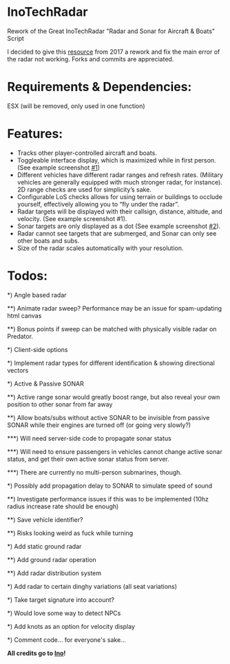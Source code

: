 # InoTechRadar
Rework of the Great InoTechRadar "Radar and Sonar for Aircraft &amp; Boats" Script

I decided to give this [resource](https://forum.cfx.re/t/beta-radar-and-sonar-for-aircraft-boats/17815) from 2017 a rework and fix the main error of the radar not working. Forks and commits are appreciated.

# Requirements & Dependencies:
ESX (will be removed, only used in one function)

# Features:

- Tracks other player-controlled aircraft and boats.
- Toggleable interface display, which is maximized while in first person. (See example screenshot [#1](https://i.imgur.com/ZzXTtdx.jpg))
- Different vehicles have different radar ranges and refresh rates. (Military vehicles are generally equipped with much stronger radar, for instance). 2D range checks are used for simplicity’s sake.
- Configurable LoS checks allows for using terrain or buildings to occlude yourself, effectively allowing you to “fly under the radar”.
- Radar targets will be displayed with their callsign, distance, altitude, and velocity. (See example screenshot #1).
- Sonar targets are only displayed as a dot (See example screenshot [#2](https://i.imgur.com/MJKL4mr.png)).
- Radar cannot see targets that are submerged, and Sonar can only see other boats and subs.
- Size of the radar scales automatically with your resolution.

# Todos:

*) Angle based radar 

**) Animate radar sweep? Performance may be an issue for spam-updating html canvas

**) Bonus points if sweep can be matched with physically visible radar on Predator.

*) Client-side options

*) Implement radar types for different identification & showing directional vectors

*) Active & Passive SONAR

**) Active range sonar would greatly boost range, but also reveal your own position to other sonar from far away

**) Allow boats/subs without active SONAR to be invisible from passive SONAR while their engines are turned off (or going very slowly?)

***) Will need server-side code to propagate sonar status

***) Will need to ensure passengers in vehicles cannot change active sonar status, and get their own active sonar status from server.

***) There are currently no multi-person submarines, though.

*) Possibly add propagation delay to SONAR to simulate speed of sound

**) Investigate performance issues if this was to be implemented (10hz radius increase rate should be enough)

**) Save vehicle identifier?

**) Risks looking weird as fuck while turning

*) Add static ground radar

**) Add ground radar operation

**) Add radar distribution system

*) Add radar to certain dinghy variations (all seat variations)

*) Take target signature into account?

*) Would love some way to detect NPCs

*) Add knots as an option for velocity display

*) Comment code... for everyone's sake...


**All credits go to [Ino](https://forum.cfx.re/u/Ino)!**
